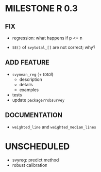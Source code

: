 # MILESTONE R 0.3
## FIX

* regression: what happens if p <= n

* `SE()` of `svytotal_[]` are not correct; why?

## ADD FEATURE

* `svymean_reg` (+ _total_)
    - description
    - details
    - examples
* tests
* update `package?robsurvey`

## DOCUMENTATION
* `weighted_line`  and  `weighted_median_lines`

# UNSCHEDULED
* svyreg: predict method
* robust calibration

